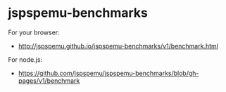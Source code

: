 # jspspemu-benchmarks

For your browser:
* http://jspspemu.github.io/jspspemu-benchmarks/v1/benchmark.html

For node.js:
* https://github.com/jspspemu/jspspemu-benchmarks/blob/gh-pages/v1/benchmark
